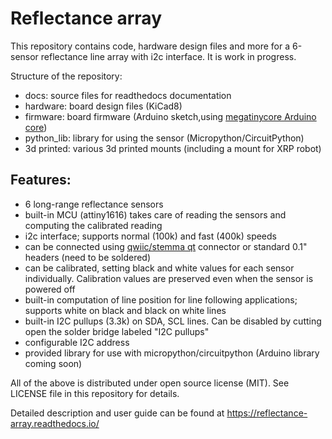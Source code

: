 # Reflectance array
This repository contains code, hardware design files and more  for a 6-sensor reflectance line array with i2c interface. 
It is work in progress.

Structure of the repository:
- docs: source files for readthedocs documentation 
- hardware: board design files (KiCad8)
- firmware: board firmware (Arduino sketch,using [megatinycore Arduino core](https://github.com/SpenceKonde/megaTinyCore))
- python_lib: library for using the sensor (Micropython/CircuitPython)
- 3d printed: various 3d printed mounts (including a mount for XRP robot)

## Features:
- 6 long-range reflectance sensors 
- built-in MCU (attiny1616) takes care of reading the sensors and computing the calibrated reading 
- i2c interface; supports normal (100k) and fast (400k) speeds
- can be connected using [qwiic/stemma qt](https://www.sparkfun.com/qwiic) connector or standard 0.1" headers (need to be soldered)
- can be calibrated, setting black and white values for each sensor individually. Calibration values are preserved even when the sensor is powered off 
- built-in computation of line position for line following applications; supports white on black and black on white lines 
- built-in I2C pullups (3.3k) on SDA, SCL lines. Can be disabled by cutting open the solder bridge labeled "I2C pullups"
- configurable I2C address
- provided library for use with micropython/circuitpython (Arduino library coming soon)

All of the above is distributed under open source license (MIT). See LICENSE file in this repository for details. 

Detailed description and user guide can be found at https://reflectance-array.readthedocs.io/